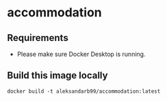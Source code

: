 # accommodation

## Requirements

* Please make sure Docker Desktop is running.

## Build this image locally

```shell
docker build -t aleksandarb99/accommodation:latest 
```